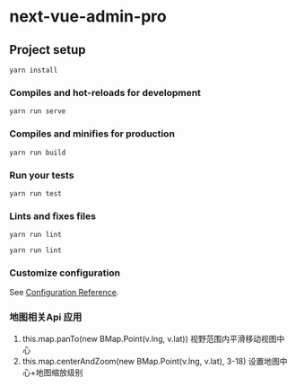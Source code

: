 # next-vue-admin-pro

## Project setup
```
yarn install
```

### Compiles and hot-reloads for development
```
yarn run serve
```

### Compiles and minifies for production
```
yarn run build
```

### Run your tests
```
yarn run test
```

### Lints and fixes files
```
yarn run lint
```

```
yarn run lint
```

### Customize configuration
See [Configuration Reference](https://cli.vuejs.org/config/).


### 地图相关Api 应用

 1. this.map.panTo(new BMap.Point(v.lng, v.lat)) 视野范围内平滑移动视图中心
 2. this.map.centerAndZoom(new BMap.Point(v.lng, v.lat), 3-18) 设置地图中心+地图缩放级别


